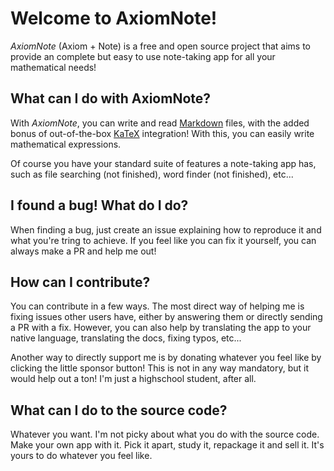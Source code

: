 # Welcome to AxiomNote!

*AxiomNote* (Axiom + Note) is a free and open source project that aims to provide an complete but easy to use note-taking app for all your mathematical needs!

## What can I do with AxiomNote?

With *AxiomNote*, you can write and read [Markdown](https://www.markdownguide.org/basic-syntax/) files, with the added bonus of out-of-the-box [KaTeX](https://katex.org/) integration! With this, you can easily write mathematical expressions.

Of course you have your standard suite of features a note-taking app has, such as file searching (not finished), word finder (not finished), etc...

## I found a bug! What do I do?

When finding a bug, just create an issue explaining how to reproduce it and what you're tring to achieve. If you feel like you can fix it yourself, you can always make a PR and help me out!

## How can I contribute?

You can contribute in a few ways. The most direct way of helping me is fixing issues other users have, either by answering them or directly sending a PR with a fix. However, you can also help by translating the app to your native language, translating the docs, fixing typos, etc...

Another way to directly support me is by donating whatever you feel like by clicking the little sponsor button! This is not in any way mandatory, but it would help out a ton! I'm just a highschool student, after all.

## What can I do to the source code?

Whatever you want. I'm not picky about what you do with the source code. Make your own app with it. Pick it apart, study it, repackage it and sell it. It's yours to do whatever you feel like.
